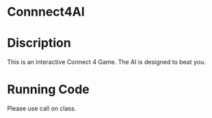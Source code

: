 # Connnect4AI

# Discription
This is an interactive Connect 4 Game. The AI is designed to beat you.

# Running Code
Please use call on class.


